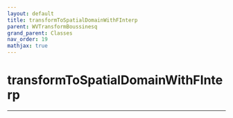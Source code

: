 ```yaml
---
layout: default
title: transformToSpatialDomainWithFInterp
parent: WVTransformBoussinesq
grand_parent: Classes
nav_order: 19
mathjax: true
---
```


#  transformToSpatialDomainWithFInterp




---

